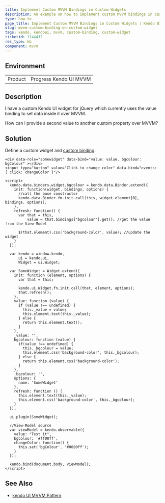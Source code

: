 ```yaml
---
title: Implement Custom MVVM Bindings in Custom Widgets
description: An example on how to implement custom MVVM bindings in custom Kendo UI widgets for jQuery.
type: how-to
page_title: Implement Custom MVVM Bindings in Custom Widgets | Kendo UI for jQuery
slug: mvvm-custom-binding-on-custom-widget
tags: kendo, kendoui, mvvm, custom-binding, custom-widget
ticketid: 1144432
res_type: kb
component: mvvm
---
```


## Environment

<table>
 <tr>
  <td>Product</td>
  <td>Progress Kendo UI MVVM</td>
 </tr>
</table>

## Description

I have a custom Kendo UI widget for jQuery which currently uses the value binding to set data inside it over MVVM.

How can I provide a second value to another custom property over MVVM?

## Solution

Define a custom widget and [custom binding](https://docs.telerik.com/kendo-ui/framework/mvvm/bindings/custom#custom-widget-binding).

````dojo
<div data-role="somewidget" data-bind="value: value, bgcolour: bgColour" ></div>
<input type="button" value="Click to change color" data-bind="events: { click: changeColor }"/>

<script>
  kendo.data.binders.widget.bgcolour = kendo.data.Binder.extend({
    init: function(widget, bindings, options) {
      //call the base constructor
      kendo.data.Binder.fn.init.call(this, widget.element[0], bindings, options);
    },
    refresh: function() {
      var that = this,
          value = that.bindings["bgcolour"].get(); //get the value from the View-Model

      $(that.element).css('background-color', value); //update the widget
    }
  });

  var kendo = window.kendo,
      ui = kendo.ui,
      Widget = ui.Widget;

  var SomeWidget = Widget.extend({
    init: function (element, options) {
      var that = this;

      kendo.ui.Widget.fn.init.call(that, element, options);
      that.refresh();
    },        
    value: function (value) {
      if (value !== undefined) {
        this._value = value;
        this.element.text(this._value);
      } else {
        return this.element.text();
      }
    },
    _value: '',
    bgcolour: function (value) {
      if(value !== undefined) {
        this._bgcolour = value;
        this.element.css('background-color', this._bgcolour);
      } else {
        return this.element.css('background-color');
      }
    },
    _bgcolour: '',
    options: {
      name: 'SomeWidget'
    },
    refresh: function () {
      this.element.text(this._value);
      this.element.css('background-color', this._bgcolour);
    }
  });

  ui.plugin(SomeWidget);

  //View-Model source
  var viewModel = kendo.observable({
    value: "Test it",
    bgColour: '#ff00ff',
    changeColor: function() {
      this.set('bgColour', '#0000ff');
    }
  });

  kendo.bind(document.body, viewModel);    
</script>
````

## See Also

* [kendo UI MVVM Pattern](https://docs.telerik.com/kendo-ui/framework/mvvm/overview)
